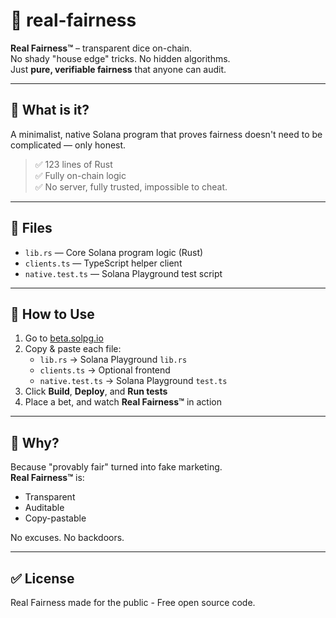 # 🎲 real-fairness

**Real Fairness™** – transparent dice on-chain.  
No shady "house edge" tricks. No hidden algorithms.  
Just **pure, verifiable fairness** that anyone can audit.

---

## 🧠 What is it?

A minimalist, native Solana program that proves fairness doesn't need to be complicated — only honest.

> ✅ 123 lines of Rust  
> ✅ Fully on-chain logic  
> ✅ No server, fully trusted, impossible to cheat.

---

## 🔧 Files

- `lib.rs` — Core Solana program logic (Rust)
- `clients.ts` — TypeScript helper client
- `native.test.ts` — Solana Playground test script

---

## 🚀 How to Use

1. Go to [beta.solpg.io](https://beta.solpg.io)
2. Copy & paste each file:
   - `lib.rs` → Solana Playground `lib.rs`
   - `clients.ts` → Optional frontend
   - `native.test.ts` → Solana Playground `test.ts`
3. Click **Build**, **Deploy**, and **Run tests**  
4. Place a bet, and watch **Real Fairness™** in action

---

## 🎯 Why?

Because "provably fair" turned into fake marketing.  
**Real Fairness™** is:
- Transparent
- Auditable
- Copy-pastable

No excuses. No backdoors.

---

## ✅ License

Real Fairness made for the public - Free open source code.
